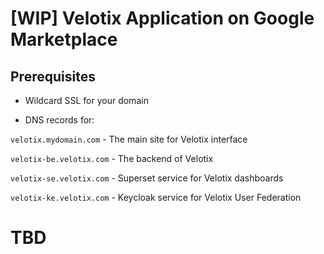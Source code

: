 # [WIP] Velotix Application on Google Marketplace

## Prerequisites 

* Wildcard SSL for your domain

* DNS records for:

`velotix.mydomain.com` - The main site for Velotix interface

`velotix-be.velotix.com` - The backend of Velotix

`velotix-se.velotix.com` - Superset service for Velotix dashboards

`velotix-ke.velotix.com` - Keycloak service for Velotix User Federation

# TBD